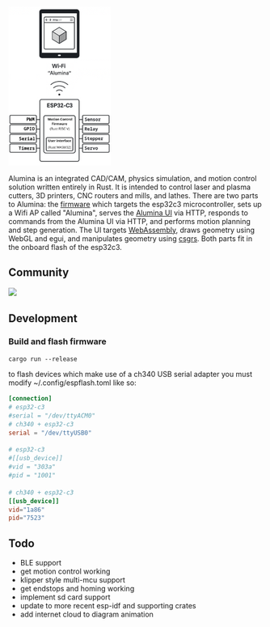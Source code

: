 <img src="docs/alumina-diagram.png" width="40%" alt="Diagram"/>

Alumina is an integrated CAD/CAM, physics simulation, and motion control solution written entirely in Rust.  It is intended to control laser and plasma cutters, 3D printers, CNC routers and mills, and lathes.  There are two parts to Alumina: the [firmware](https://github.com/timschmidt/alumina-firmware) which targets the esp32c3 microcontroller, sets up a Wifi AP called "Alumina", serves the [Alumina UI](https://github.com/timschmidt/alumina-ui) via HTTP, responds to commands from the Alumina UI via HTTP, and performs motion planning and step generation.  The UI targets [WebAssembly](https://en.wikipedia.org/wiki/WebAssembly), draws geometry using WebGL and egui, and manipulates geometry using [csgrs](https://github.com/timschmidt/csgrs).  Both parts fit in the onboard flash of the esp32c3.

## Community
[![](https://dcbadge.limes.pink/api/server/https://discord.gg/cCHRjpkPhQ)](https://discord.gg/cCHRjpkPhQ)

## Development
### Build and flash firmware
```shell
cargo run --release
```

to flash devices which make use of a ch340 USB serial adapter you must modify ~/.config/espflash.toml like so:

```toml
[connection]
# esp32-c3
#serial = "/dev/ttyACM0"
# ch340 + esp32-c3
serial = "/dev/ttyUSB0"

# esp32-c3
#[[usb_device]]
#vid = "303a"
#pid = "1001"

# ch340 + esp32-c3
[[usb_device]] 
vid="1a86"
pid="7523"
```

## Todo
- BLE support
- get motion control working
- klipper style multi-mcu support
- get endstops and homing working
- implement sd card support
- update to more recent esp-idf and supporting crates
- add internet cloud to diagram animation
